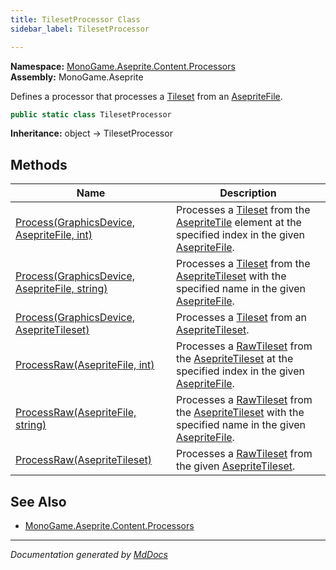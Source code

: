 ```yaml
---
title: TilesetProcessor Class
sidebar_label: TilesetProcessor

---
```


**Namespace:** [MonoGame.Aseprite.Content.Processors](../)  
**Assembly:** MonoGame.Aseprite

Defines a processor that processes a [Tileset](../../../Tilemaps/Tileset/) from an [AsepriteFile](../../../AsepriteFile/).

```csharp
public static class TilesetProcessor
```

**Inheritance:** object → TilesetProcessor

## Methods

| Name                                                                                                          | Description                                                                                                                                                                                                                       |
| ------------------------------------------------------------------------------------------------------------- | --------------------------------------------------------------------------------------------------------------------------------------------------------------------------------------------------------------------------------- |
| [Process(GraphicsDevice, AsepriteFile, int)](Methods/Process.md#processgraphicsdevice-asepritefile-int)       | Processes a [Tileset](../../../Tilemaps/Tileset/) from the [AsepriteTile](../../../AsepriteTypes/AsepriteTile/) element at the specified index in the given [AsepriteFile](../../../AsepriteFile/).       |
| [Process(GraphicsDevice, AsepriteFile, string)](Methods/Process.md#processgraphicsdevice-asepritefile-string) | Processes a [Tileset](../../../Tilemaps/Tileset/) from the [AsepriteTileset](../../../AsepriteTypes/AsepriteTileset/) with the specified name in the  given [AsepriteFile](../../../AsepriteFile/).       |
| [Process(GraphicsDevice, AsepriteTileset)](Methods/Process.md#processgraphicsdevice-asepritetileset)          | Processes a [Tileset](../../../Tilemaps/Tileset/) from an [AsepriteTileset](../../../AsepriteTypes/AsepriteTileset/).                                                                                             |
| [ProcessRaw(AsepriteFile, int)](Methods/ProcessRaw.md#processrawasepritefile-int)                             | Processes a [RawTileset](../../../RawTypes/RawTileset/) from the [AsepriteTileset](../../../AsepriteTypes/AsepriteTileset/) at the specified index in the given [AsepriteFile](../../../AsepriteFile/).   |
| [ProcessRaw(AsepriteFile, string)](Methods/ProcessRaw.md#processrawasepritefile-string)                       | Processes a [RawTileset](../../../RawTypes/RawTileset/) from the [AsepriteTileset](../../../AsepriteTypes/AsepriteTileset/) with the specified name in the  given [AsepriteFile](../../../AsepriteFile/). |
| [ProcessRaw(AsepriteTileset)](Methods/ProcessRaw.md#processrawasepritetileset)                                | Processes a [RawTileset](../../../RawTypes/RawTileset/) from the given [AsepriteTileset](../../../AsepriteTypes/AsepriteTileset/).                                                                                |

## See Also

- [MonoGame.Aseprite.Content.Processors](../)

___

*Documentation generated by [MdDocs](https://github.com/ap0llo/mddocs)*

